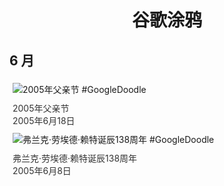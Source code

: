 
<h1 align="center"> 谷歌涂鸦 </h1>




## 6 月

<div class="image">


<img src="https://lh3.googleusercontent.com/2-8qjJO-6OUtSUpjlCuVjLgl-beAxtbAWRl7a5_gmrskbqu4NBG9cFp6J6Ti6hrihcLXEmI-GMAhrSujVMfYriYRwDmqRazcGMoKoz8l=s660" alt="2005年父亲节 #GoogleDoodle" style="margin: 5px"/>
<div class="info" style="font-size: 14px; color:#333333; margin:5px"><div class="title">2005年父亲节</div><div class="date">2005年6月18日</div></div>

<img src="https://lh3.googleusercontent.com/leyXRf_-k_TFwW9umWHff2amqKmTnDcnBo0t3h5Hc7IfwAhZAViwT4fY2pbbjefkHF1_s2cuoeWDByohC2YuIIbqiYaDJeSBkMM4iAR-GQ=s660" alt="弗兰克·劳埃德·赖特诞辰138周年 #GoogleDoodle" style="margin: 5px"/>
<div class="info" style="font-size: 14px; color:#333333; margin:5px"><div class="title">弗兰克·劳埃德·赖特诞辰138周年</div><div class="date">2005年6月8日</div></div>

</div>








